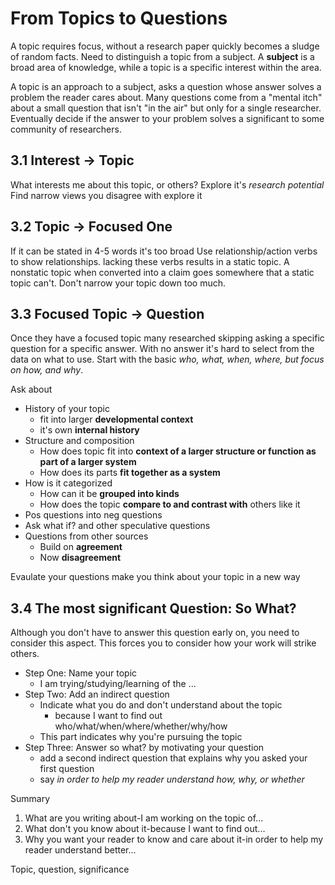 # From Topics to Questions
A topic requires focus, without a research paper quickly becomes a sludge of random facts. 
Need to distinguish a topic from a subject. A **subject** is a broad area of knowledge, while a topic is a specific interest within the area.

A topic is an approach to a subject, asks a question whose answer solves a problem the reader cares about. Many questions come from a "mental itch" about a small question that isn't "in the air" but only for a single researcher. Eventually decide if the answer to your problem solves a significant to some community of researchers.

## 3.1 Interest -> Topic
What interests me about this topic, or others?
Explore it's *research potential* 
	Find narrow views you disagree with explore it

## 3.2 Topic -> Focused One
If it can be stated in 4-5 words it's too broad
Use relationship/action verbs to show relationships. lacking these verbs results in a static topic. A nonstatic topic when converted into a claim goes somewhere that a static topic can't. 
Don't narrow your topic down too much.

## 3.3 Focused Topic -> Question
Once they have a focused topic many researched skipping asking a specific question for a specific answer. With no answer it's hard to select from the data on what to use.
Start with the basic *who, what, when, where, but focus on how, and why*. 

Ask about
- History of your topic
	- fit into larger **developmental context**
	- it's own **internal history**
- Structure and composition
	- How does topic fit into **context of a larger structure or function as part of a larger system**
	- How does its parts **fit together as a system**
- How is it categorized
	- How can it be **grouped into kinds**
	- How does the topic **compare to and contrast with** others like it
- Pos questions into neg questions
- Ask what if? and other speculative questions
- Questions from other sources
	- Build on **agreement**
	- Now **disagreement**

Evaulate your questions
	make you think about your topic in a new way

## 3.4 The most significant Question: So What?
Although you don't have to answer this question early on, you need to consider this aspect. This forces you to consider how your work will strike others.

- Step One: Name your topic
	- I am trying/studying/learning of the ...
- Step Two: Add an indirect question
	- Indicate what you do and don't understand about the topic
		- because I want to find out who/what/when/where/whether/why/how
	- This part indicates why you're pursuing the topic
- Step Three: Answer so what? by motivating your question
	- add a second indirect question that explains why you asked your first question
	- say *in order to help my reader understand how, why, or whether*

Summary
1. What are you writing about-I am working on the topic of...
2. What don't you know about it-because I want to find out...
3. Why you want your reader to know and care about it-in order to help my reader understand better...

Topic, question, significance